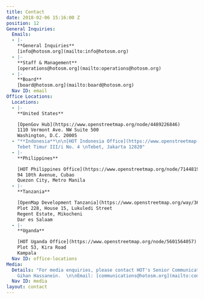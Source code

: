 ```yaml
---
title: Contact
date: 2018-02-06 15:16:00 Z
position: 12
General Inquiries:
  Emails:
  - |-
    **General Inquiries**
    [info@hotosm.org](mailto:info@hotosm.org)
  - |-
    **Staff & Management**
    [operations@hotosm.org](mailto:operations@hotosm.org)
  - |-
    **Board**
    [board@hotosm.org](mailto:board@hotosm.org)
  Nav ID: email
Office Locations:
  Locations:
  - |-
    **United States**

    [OpenGov Hub](https://www.openstreetmap.org/node/4489226846)
    1110 Vermont Ave. NW Suite 500
    Washington, D.C. 20005
  - "**Indonesia**\n\n[HOT Indonesia Office](https://www.openstreetmap.org/?mlat=-6.2367019057273865&mlon=106.85639351606369#map=19/-6.23670/106.85639)\nJalan
    Tebet Timur III/i No. 4 \nTebet, Jakarta 12820"
  - |-
    **Philippines**

    [HOT Philippines Office](https://www.openstreetmap.org/node/7144819921)
    94 10th Avenue, Cubao
    Quezon City, Metro Manila
  - |-
    **Tanzania**

    [OpenMap Development Tanzania](https://www.openstreetmap.org/way/363709398)
    Plot 228, House 15, Lukuledi Street
    Regent Estate, Mikocheni
    Dar es Salaam
  - |-
    **Uganda**

    [HOT Uganda Office](https://www.openstreetmap.org/node/5601564057)
    Plot 53, Kira Road
    Kampala
  Nav ID: office-locations
Media:
  Details: "For media enquiries, please contact HOT's Senior Communications Manager,
    Gihan Hassanein.  \n\nEmail: [communications@hotosm.org](mailto:communications@hotosm.org)\n"
  Nav ID: media
layout: contact
---
```


